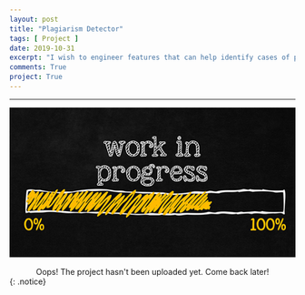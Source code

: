 ```yaml
---
layout: post
title: "Plagiarism Detector"
tags: [ Project ]
date: 2019-10-31
excerpt: "I wish to engineer features that can help identify cases of plagiarism in text and deploy a trained plagiarism detection model using Amazon SageMaker."
comments: True
project: True
---
```


---

![png](/assets/img/wip.jpg)
<center> Oops! The project hasn't been uploaded yet. Come back later! </center>
{: .notice}
